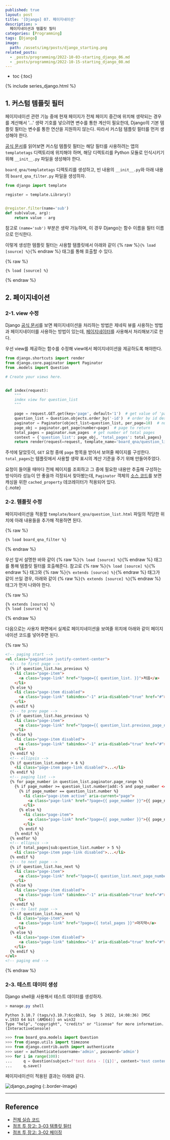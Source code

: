 ```yaml
---
published: true
layout: post
title: '[Django] 07. 페이지네이션'
description: >
  페이지네이션과 템플릿 필터
categories: [Programming]
tags: [Django]
image:
  path: /assets/img/posts/django_starting.png
related_posts:
  - _posts/programming/2022-10-03-starting_django_06.md
  - _posts/programming/2022-10-15-starting_django_08.md
---
```

* toc
{:toc}

{% include series_django.html %}

## 1. 커스텀 템플릿 필터

페이지네이션 관련 기능 중에 현재 페이지가 전체 페이지 중간에 위치해 생략되는 경우를 계산해서 '…' 생략 기호를 넣으려면 변수를 통한 계산이 필요한데, Django의 기본 템플릿 필터는 변수를 통한 연산을 지원하지 않는다. 따라서 커스텀 템플릿 필터를 먼저 생성해야 한다.  

[공식 문서](https://docs.djangoproject.com/en/4.1/howto/custom-template-tags/)를 읽어보면 커스텀 템플릿 필터는 해당 필터를 사용하려는 앱의 `templatetags` 디렉토리에 위치해야 하며, 해당 디렉토리를 Python 모듈로 인식시키기 위해 `__init__.py` 파일을 생성해야 한다. 

`board_qna/templatetags` 디렉토리를 생성하고, 빈 내용의 `__init__.py`와 아래 내용의 `board_qna_filter.py` 파일을 생성하자.  

```python
from django import template

register = template.Library()


@register.filter(name='sub')
def sub(value, arg):
    return value - arg
```

참고로 `(name='sub')` 부분은 생략 가능하며, 이 경우 Django는 함수 이름을 필터 이름으로 인식한다.  

이렇게 생성한 템플릿 필터는 사용할 템플릿에서 아래와 같이 {% raw %}`{% load [source] %}`{% endraw %} 태그를 통해 호출할 수 있다.  

{% raw %}
```liquid
{% load [source] %}
```
{% endraw %}

## 2. 페이지네이션

### 2-1. view 수정

Django [공식 문서](https://docs.djangoproject.com/en/4.1/topics/pagination/)를 보면 페이지네이션을 처리하는 방법은 제네릭 뷰를 사용하는 방법과 페이지네이터를 사용하는 방법이 있는데, [페이지네이터](https://docs.djangoproject.com/en/4.1/ref/paginator/)를 사용해서 처리해보기로 한다.  

우선 view를 제공하는 함수를 수정해 view에서 페이지네이션을 제공하도록 해야한다.  

```python
from django.shortcuts import render
from django.core.paginator import Paginator
from .models import Question

# Create your views here.


def index(request):
    """
    index view for question_list
    """

    page = request.GET.get(key='page', default='1')  # get value of 'page' from HTTP Request
    question_list = Question.objects.order_by('-id')  # order by id desc
    paginator = Paginator(object_list=question_list, per_page=10)  # number of object per page
    page_obj = paginator.get_page(number=page)  # page to return
    total_pages = paginator.num_pages  # get number of total pages
    context = {'question_list': page_obj, 'total_pages': total_pages}  # total_page is for template filter
    return render(request=request, template_name='board_qna/question_list.html', context=context)
```

주석에 달았듯이, `GET` 요청 중에 `page` 항목을 받아서 보여줄 페이지를 구성한다. `total_pages`는 템플릿에서 사용할 생략 표시의 계산 기준을 주기 위해 만들어주었다.  

요청이 들어올 때마다 전체 페이지를 조회하고 그 중에 필요한 내용만 추출해 구성하는 방식이라 성능이 안 좋을까 걱정되서 찾아봤는데, `Paginator` 객체의 [소스 코드](https://github.com/django/django/blob/main/django/core/paginator.py)를 보면 캐싱을 위한 `cached_property` 데코레이터가 적용되어 있다.  
{:.note}

### 2-2. 템플릿 수정

페이지네이션을 적용할 `template/board_qna/question_list.html` 파일의 적당한 위치에 아래 내용들을 추가해 적용하면 된다.  

{% raw %}
```html
{% load board_qna_filter %}
```
{% endraw %}

우선 앞서 설명한 바와 같이 {% raw %}`{% load [source] %}`{% endraw %} 태그를 통해 템플릿 필터를 호출해준다. 참고로 {% raw %}`{% load [source] %}`{% endraw %} 태그와 {% raw %}`{% extends [source] %}`{% endraw %} 태그가 같이 쓰일 경우, 아래와 같이 {% raw %}`{% extends [source] %}`{% endraw %} 태그가 먼저 나와야 한다.  

{% raw %}
```liquid
{% extends [source] %}
{% load [source] %}
```
{% endraw %}

다음으로는 사용자 화면에서 실제로 페이지네이션을 보여줄 위치에 아래와 같이 페이지네이션 코드를 넣어주면 된다.  

{% raw %}
```html
<!-- paging start -->
<ul class="pagination justify-content-center">
  <!-- to first page -->
  {% if question_list.has_previous %}
    <li class="page-item">
      <a class="page-link" href="?page={{ question_list. }}">처음</a>
    </li>
  {% else %}
    <li class="page-item disabled">
      <a class="page-link" tabindex="-1" aria-disabled="true" href="#">처음</a>
    </li>
  {% endif %}
  <!-- to prev page -->
  {% if question_list.has_previous %}
    <li class="page-item">
      <a class="page-link" href="?page={{ question_list.previous_page_number }}">이전</a>
    </li>
  {% else %}
    <li class="page-item disabled">
      <a class="page-link" tabindex="-1" aria-disabled="true" href="#">이전</a>
    </li>
  {% endif %}
  <!-- ellipsis -->
  {% if question_list.number > 6 %}
    <li class="page-item page-link disabled">...</li>
  {% endif %}
  <!-- paging list -->
  {% for page_number in question_list.paginator.page_range %}
    {% if page_number >= question_list.number|add:-5 and page_number <= question_list.number|add:5 %}
      {% if page_number == question_list.number %}
        <li class="page-item active" aria-current="page">
          <a class="page-link" href="?page={{ page_number }}">{{ page_number }}</a>
        </li>
      {% else %}
        <li class="page-item">
          <a class="page-link" href="?page={{ page_number }}">{{ page_number }}</a>
        </li>
      {% endif %}
    {% endif %}
  {% endfor %}
  <!-- ellipsis -->
  {% if total_pages|sub:question_list.number > 5 %}
    <li class="page-item page-link disabled">...</li>
  {% endif %}
  <!-- to next page -->
  {% if question_list.has_next %}
    <li class="page-item">
      <a class="page-link" href="?page={{ question_list.next_page_number }}">다음</a>
    </li>
  {% else %}
    <li class="page-item disabled">
      <a class="page-link" tabindex="-1" aria-disabled="true" href="#">다음</a>
    </li>
  {% endif %}
  <!-- to last page -->
  {% if question_list.has_next %}
    <li class="page-item">
      <a class="page-link" href="?page={{ total_pages }}">마지막</a>
    </li>
  {% else %}
    <li class="page-item disabled">
      <a class="page-link" tabindex="-1" aria-disabled="true" href="#">마지막</a>
    </li>
  {% endif %}
</ul>
<!-- paging end -->
```
{% endraw %}

### 2-3. 테스트 데이터 생성

Django shell을 사용해서 테스트 데이터를 생성하자.  

```powershell
> manage.py shell
```
```
Python 3.10.7 (tags/v3.10.7:6cc6b13, Sep  5 2022, 14:08:36) [MSC v.1933 64 bit (AMD64)] on win32
Type "help", "copyright", "credits" or "license" for more information.
(InteractiveConsole)
```
```python
>>> from board_qna.models import Question
>>> from django.utils import timezone
>>> from django.contrib.auth import authenticate
>>> user = authenticate(username='admin', password='admin')
>>> for i in range(100):
...     q = Question(subject=f'test data - [{i}]', content='test content', date_create=timezone.now(), user=user)
...     q.save()
```

페이지네이션이 적용된 결과는 아래와 같다.  

![django_paging](/assets/img/posts/django_paging.png)
{:.border-image}

---
## Reference
- [전체 실습 코드](https://github.com/djccnt15/starting_django)
- [점프 투 장고: 3-03 템플릿 필터](https://wikidocs.net/71313)
- [점프 투 장고: 3-02 페이징](https://wikidocs.net/71240)